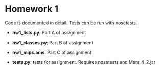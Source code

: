 # Homework 1
Code is documented in detail. Tests can be run with nosetests.

* **hw1\_lists.py**: Part A of assignment

* **hw1\_classes.py**: Part B of assignment

* **hw1_mips.ams**: Part C of assignment

* **tests.py**: tests for assignment. Requires nosetests and Mars\_4\_2.jar

